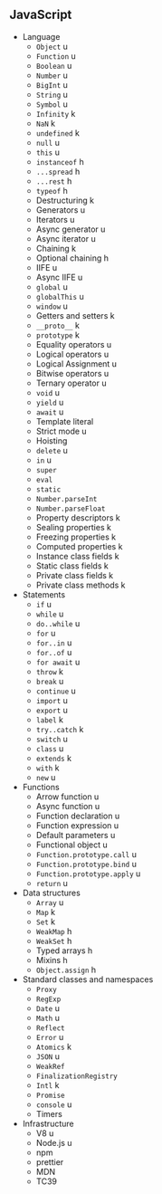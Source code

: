 ## JavaScript

- Language
  - `Object` u
  - `Function` u
  - `Boolean` u
  - `Number` u
  - `BigInt` u
  - `String` u
  - `Symbol` u
  - `Infinity` k
  - `NaN` k
  - `undefined` k
  - `null` u
  - `this` u
  - `instanceof` h
  - `...spread` h
  - `...rest` h
  - `typeof` h
  - Destructuring k
  - Generators u
  - Iterators u
  - Async generator u
  - Async iterator u
  - Chaining k
  - Optional chaining h
  - IIFE u
  - Async IIFE u
  - `global` u
  - `globalThis` u
  - `window` u
  - Getters and setters k
  - `__proto__` k
  - `prototype` k
  - Equality operators u
  - Logical operators u
  - Logical Assignment u
  - Bitwise operators u
  - Ternary operator u
  - `void` u
  - `yield` u
  - `await` u
  - Template literal
  - Strict mode u
  - Hoisting
  - `delete` u
  - `in` u
  - `super`
  - `eval`
  - `static`
  - `Number.parseInt`
  - `Number.parseFloat`
  - Property descriptors k
  - Sealing properties k
  - Freezing properties k
  - Computed properties k
  - Instance class fields k
  - Static class fields k
  - Private class fields k
  - Private class methods k
- Statements
  - `if` u
  - `while` u
  - `do..while` u
  - `for` u
  - `for..in` u
  - `for..of` u
  - `for await` u
  - `throw` k
  - `break` u
  - `continue` u
  - `import` u
  - `export` u
  - `label` k
  - `try..catch` k
  - `switch` u
  - `class` u
  - `extends` k
  - `with` k
  - `new` u
- Functions
  - Arrow function u
  - Async function u
  - Function declaration u
  - Function expression u
  - Default parameters u
  - Functional object u
  - `Function.prototype.call` u
  - `Function.prototype.bind` u
  - `Function.prototype.apply` u
  - `return` u
- Data structures
  - `Array` u
  - `Map` k
  - `Set` k
  - `WeakMap` h
  - `WeakSet` h
  - Typed arrays h
  - Mixins h
  - `Object.assign` h
- Standard classes and namespaces
  - `Proxy`
  - `RegExp`
  - `Date` u
  - `Math` u
  - `Reflect`
  - `Error` u
  - `Atomics` k
  - `JSON` u
  - `WeakRef`
  - `FinalizationRegistry`
  - `Intl` k
  - `Promise`
  - `console` u
  - Timers
- Infrastructure
  - V8 u
  - Node.js u
  - npm
  - prettier
  - MDN
  - TC39
